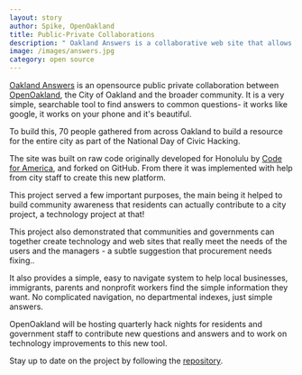 ```yaml
---
layout: story
author: Spike, OpenOakland
title: Public-Private Collaborations
description: " Oakland Answers is a collaborative web site that allows residents easy access to common questions without the usual pain of navigating a city website."
image: /images/answers.jpg
category: open source
---
```

[Oakland Answers](http://answers.oaklandnet.com) is an opensource public private collaboration between [OpenOakland](http://openoakland.org/), the City of Oakland and the broader community.
It is a very simple, searchable tool to find answers to common questions- it works like google, it works on your phone and it's beautiful.

To build this, 70 people gathered from across Oakland to build a resource for the entire city as part of the National Day of Civic Hacking.

The site was built on raw code originally developed for Honolulu by [Code for America](http://www.codeforamerica.org), and forked on GitHub. From there it was implemented with help from city staff to create this new platform.

This project served a few important purposes, the main being it helped to build community awareness that residents can actually contribute to a city project, a technology project at that!

This project also demonstrated that communities and governments can together create technology and web sites that really meet the needs of the users and the managers - a subtle suggestion that procurement needs fixing..

It also provides a simple, easy to navigate system to help local businesses, immigrants, parents and nonprofit workers find the simple information they want. No complicated navigation, no departmental indexes, just simple answers.

OpenOakland will be hosting quarterly hack nights for residents and government staff to contribute new questions and answers and to work on technology improvements to this new tool.

Stay up to date on the project by following the [repository](https://github.com/openoakland/oakland_answers).
